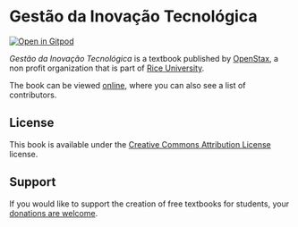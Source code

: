 # Gestão da Inovação Tecnológica

[![Open in Gitpod](https://gitpod.io/button/open-in-gitpod.svg)](https://gitpod.io/from-referrer/)

_Gestão da Inovação Tecnológica_ is a textbook published by [OpenStax](https://openstax.org/), a non profit organization that is part of [Rice University](https://www.rice.edu/).

The book can be viewed [online](https://github.com/cnx-user-books/cnxbook-gestao-da-inovacao-tecnologica/releases/latest), where you can also see a list of contributors.

## License
This book is available under the [Creative Commons Attribution License](./LICENSE) license.

## Support
If you would like to support the creation of free textbooks for students, your [donations are welcome](https://riceconnect.rice.edu/donation/support-openstax-banner).
